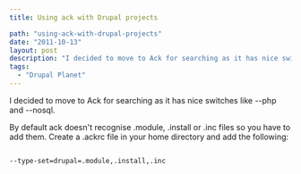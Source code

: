 ```yaml
---
title: Using ack with Drupal projects

path: "using-ack-with-drupal-projects"
date: "2011-10-13"
layout: post
description: "I decided to move to Ack for searching as it has nice switches like --php and --nosql."
tags:
  - "Drupal Planet"
---
```

I decided to move to Ack for searching as it has nice switches like --php and --nosql.

By default ack doesn't recognise .module, .install or .inc files so you have to add them. Create a .ackrc file in your home directory and add the following:

<code>
--type-set=drupal=.module,.install,.inc</code>
